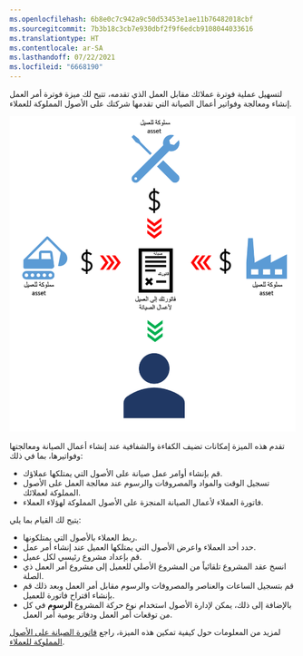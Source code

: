 ```yaml
---
ms.openlocfilehash: 6b8e0c7c942a9c50d53453e1ae11b76482018cbf
ms.sourcegitcommit: 7b3b18c3cb7e930dbf2f9f6edcb9108044033616
ms.translationtype: HT
ms.contentlocale: ar-SA
ms.lasthandoff: 07/22/2021
ms.locfileid: "6668190"
---
```

لتسهيل عملية فوترة عملائك مقابل العمل الذي تقدمه، تتيح لك ميزة فوترة أمر العمل إنشاء ومعالجة وفواتير أعمال الصيانة التي تقدمها شركتك على الأصول المملوكة للعملاء. 
 
![رسم تخطيطي يوضح تدفق الأموال بين الأصول المملوكة للعملاء وأعمال الصيانة.](../media/asset-billing.png)

تقدم هذه الميزة إمكانات تضيف الكفاءة والشفافية عند إنشاء أعمال الصيانة ومعالجتها وفواتيرها، بما في ذلك:

- قم بإنشاء أوامر عمل صيانة على الأصول التي يمتلكها عملاؤك.
- تسجيل الوقت والمواد والمصروفات والرسوم عند معالجة العمل على الأصول المملوكة لعملائك.
- فاتورة العملاء لأعمال الصيانة المنجزة على الأصول المملوكة لهؤلاء العملاء.

يتيح لك القيام بما يلي:

- ربط العملاء بالأصول التي يمتلكونها.
- حدد أحد العملاء واعرض الأصول التي يمتلكها العميل عند إنشاء أمر عمل.
- قم بإعداد مشروع رئيسي لكل عميل.
- انسخ عقد المشروع تلقائياً من المشروع الأصلي للعميل إلى مشروع أمر العمل ذي الصلة.
- قم بتسجيل الساعات والعناصر والمصروفات والرسوم مقابل أمر العمل وبعد ذلك قم بإنشاء اقتراح فاتورة للعميل.
- بالإضافة إلى ذلك، يمكن لإدارة الأصول استخدام نوع حركة المشروع **الرسوم** في كل من توقعات أمر العمل ودفاتر يومية أمر العمل.


لمزيد من المعلومات حول كيفية تمكين هذه الميزة، راجع [ فاتورة الصيانة على الأصول المملوكة للعملاء](/dynamics365/supply-chain/asset-management/integration-to-project-management-and-accounting/customer-billing/?azure-portal=true). 


